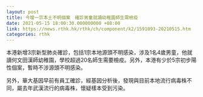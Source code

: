 ```yaml
---
layout: post
title: 今增一宗本土不明個案　確診男童就讀幼稚園師生需檢疫
date: 2021-05-15 18:00:30.000000000 +08:00
link: https://news.rthk.hk/rthk/ch/component/k2/1591093-20210515.htm
categories: rthk
---
```


本港新增3宗新型肺炎確診，包括1宗本地源頭不明感染，涉及1名4歲男童，他就讀何文田漢師幼稚園，學校超過20名師生需要檢疫。另外，本港有少於5宗初步陽性個案，暫時不涉源頭不明感染。

另外，華大基因早前有員工確診，經基因分析後，發現與目前本地流行病毒株不同，屬去年武漢流行的病毒株，懷疑樣本受到污染。
